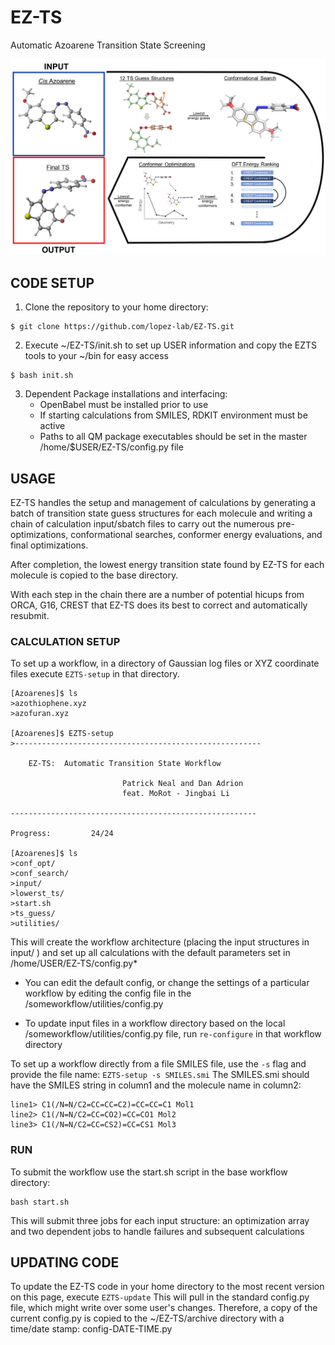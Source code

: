 # EZ-TS
Automatic Azoarene Transition State Screening

![autots-workflow](EZTS-workflow.png)

## CODE SETUP

1. Clone the repository to your home directory:
```
$ git clone https://github.com/lopez-lab/EZ-TS.git
```
2. Execute ~/EZ-TS/init.sh to set up USER information and copy the EZTS tools to your ~/bin for easy access
```
$ bash init.sh
```
3. Dependent Package installations and interfacing:
    * OpenBabel must be installed prior to use
    * If starting calculations from SMILES, RDKIT environment must be active
    * Paths to all QM package executables should be set in the master /home/$USER/EZ-TS/config.py file

## USAGE
EZ-TS handles the setup and management of calculations by generating a batch of transition state guess structures for each molecule and writing a chain of calculation input/sbatch files to carry out the numerous pre-optimizations, conformational searches, conformer energy evaluations, and final optimizations. 

After completion, the lowest energy transition state found by EZ-TS for each molecule is copied to the base directory. 

With each step in the chain there are a number of potential hicups from ORCA, G16, CREST that EZ-TS does its best to correct and automatically resubmit.

   ### CALCULATION SETUP
To set up a workflow, in a directory of Gaussian log files or XYZ coordinate files execute ```EZTS-setup``` in that directory.
```
[Azoarenes]$ ls
>azothiophene.xyz
>azofuran.xyz

[Azoarenes]$ EZTS-setup
>-------------------------------------------------------

    EZ-TS:  Automatic Transition State Workflow

                         Patrick Neal and Dan Adrion
                         feat. MoRot - Jingbai Li

-------------------------------------------------------

Progress:         24/24

[Azoarenes]$ ls
>conf_opt/
>conf_search/
>input/
>lowerst_ts/
>start.sh
>ts_guess/
>utilities/
```
This will create the workflow architecture (placing the input structures in input/ ) and set up all calculations with the default parameters set in /home/USER/EZ-TS/config.py*

  * You can edit the default config, or change the settings of a particular workflow by editing the config file in the /someworkflow/utilities/config.py

  * To update input files in a workflow directory based on the local /someworkflow/utilities/config.py file, run ```re-configure```  in that workflow directory
            

To set up a workflow directly from a file SMILES file, use the ```-s``` flag and provide the file name: ```EZTS-setup -s SMILES.smi```
The SMILES.smi should have the SMILES string in column1 and the molecule name in column2:

    line1> C1(/N=N/C2=CC=CC=C2)=CC=CC=C1 Mol1
    line2> C1(/N=N/C2=CC=CO2)=CC=CO1 Mol2       
    line3> C1(/N=N/C2=CC=CS2)=CC=CS1 Mol3       
              

   ### RUN
To submit the workflow use the start.sh script in the base workflow directory: 
```
bash start.sh
```
   This will submit three jobs for each input structure: an optimization array and two dependent jobs to handle failures and subsequent calculations
        
## UPDATING CODE

   To update the EZ-TS code in your home directory to the most recent version on this page, execute ```EZTS-update```
   This will pull in the standard config.py file, which might write over some user's changes. Therefore, a copy of the current config.py is copied to the ~/EZ-TS/archive directory with a time/date stamp: config-DATE-TIME.py


